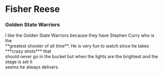 # Fisher Reese
### Golden State Warriors
<p>I like the Golden State Warriors because they have Stephen Curry who is the <br>
**greatest shooter of all time**. He is very fun to watch since he takes ***crazy shots*** that <br> 
should never go in the bucket but when the lights are the brightest and the stage is set it <br>
seems he always delivers. </p>